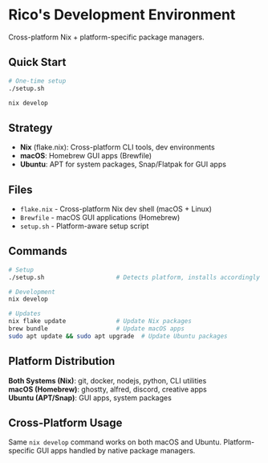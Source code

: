 # Rico's Development Environment

Cross-platform Nix + platform-specific package managers.

## Quick Start

```bash
# One-time setup
./setup.sh

nix develop
```

## Strategy

- **Nix** (flake.nix): Cross-platform CLI tools, dev environments
- **macOS**: Homebrew GUI apps (Brewfile)
- **Ubuntu**: APT for system packages, Snap/Flatpak for GUI apps

## Files

- `flake.nix` - Cross-platform Nix dev shell (macOS + Linux)
- `Brewfile` - macOS GUI applications (Homebrew)
- `setup.sh` - Platform-aware setup script

## Commands

```bash
# Setup
./setup.sh                    # Detects platform, installs accordingly

# Development  
nix develop

# Updates
nix flake update              # Update Nix packages
brew bundle                   # Update macOS apps
sudo apt update && sudo apt upgrade  # Update Ubuntu packages
```

## Platform Distribution

**Both Systems (Nix)**: git, docker, nodejs, python, CLI utilities  
**macOS (Homebrew)**: ghostty, alfred, discord, creative apps  
**Ubuntu (APT/Snap)**: GUI apps, system packages

## Cross-Platform Usage

Same `nix develop` command works on both macOS and Ubuntu. Platform-specific GUI apps handled by native package managers.